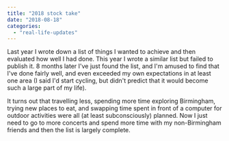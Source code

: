 ```yaml
---
title: "2018 stock take"
date: "2018-08-18"
categories: 
  - "real-life-updates"
---
```


Last year I wrote down a list of things I wanted to achieve and then evaluated how well I had done. This year I wrote a similar list but failed to publish it. 8 months later I've just found the list, and I'm amused to find that I've done fairly well, and even exceeded my own expectations in at least one area (I said I'd start cycling, but didn't predict that it would become such a large part of my life).

It turns out that travelling less, spending more time exploring Birmingham, trying new places to eat, and swapping time spent in front of a computer for outdoor activities were all (at least subconsciously) planned. Now I just need to go to more concerts and spend more time with my non-Birmingham friends and then the list is largely complete.
